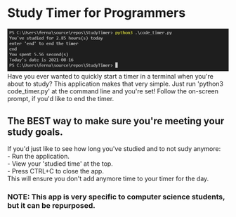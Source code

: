 ﻿# Study Timer for Programmers
 ![demo image](./demo/study_timer_demo.jpg?raw=true) <br />
Have you ever wanted to quickly start a timer in a terminal when you're about to study? This application makes that very simple.
Just run 'python3 code_timer.py' at the command line and you're set! Follow the on-screen prompt, if you'd like to end the timer.
## The BEST way to make sure you're meeting your study goals.
If you'd just like to see how long you've studied and to not sudy anymore: <br/>
    - Run the application. <br />
    - View your 'studied time' at the top. <br />
    - Press CTRL+C to close the app. <br />
This will ensure you don't add anymore time to your timer for the day.
### NOTE: This app is very specific to computer science students, but it can be repurposed.
